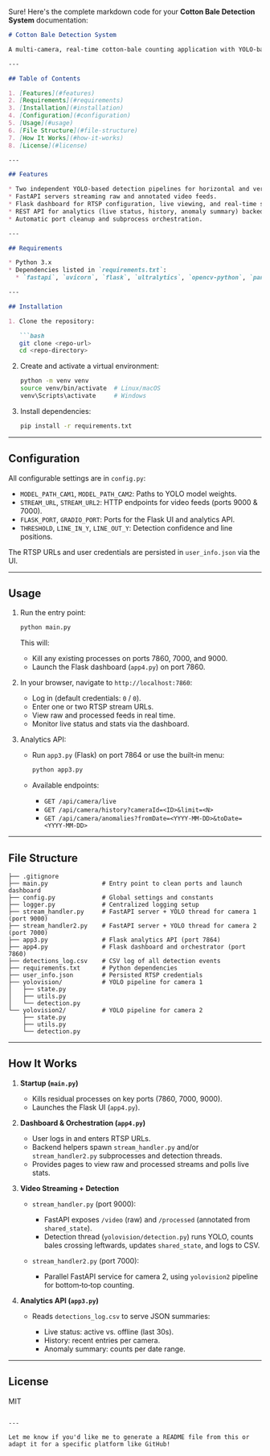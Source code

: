 Sure! Here's the complete markdown code for your **Cotton Bale Detection System** documentation:

````markdown
# Cotton Bale Detection System

A multi‑camera, real‑time cotton‑bale counting application with YOLO‑based detection, streaming servers, and a dashboard for monitoring and analytics.

---

## Table of Contents

1. [Features](#features)
2. [Requirements](#requirements)
3. [Installation](#installation)
4. [Configuration](#configuration)
5. [Usage](#usage)
6. [File Structure](#file-structure)
7. [How It Works](#how-it-works)
8. [License](#license)

---

## Features

* Two independent YOLO‑based detection pipelines for horizontal and vertical counting.
* FastAPI servers streaming raw and annotated video feeds.
* Flask dashboard for RTSP configuration, live viewing, and real‑time stats.
* REST API for analytics (live status, history, anomaly summary) backed by CSV logs.
* Automatic port cleanup and subprocess orchestration.

---

## Requirements

* Python 3.x
* Dependencies listed in `requirements.txt`:
  * `fastapi`, `uvicorn`, `flask`, `ultralytics`, `opencv-python`, `pandas`, etc.

---

## Installation

1. Clone the repository:

   ```bash
   git clone <repo-url>
   cd <repo-directory>
````

2. Create and activate a virtual environment:

   ```bash
   python -m venv venv
   source venv/bin/activate  # Linux/macOS
   venv\Scripts\activate     # Windows
   ```

3. Install dependencies:

   ```bash
   pip install -r requirements.txt
   ```

---

## Configuration

All configurable settings are in `config.py`:

* `MODEL_PATH_CAM1`, `MODEL_PATH_CAM2`: Paths to YOLO model weights.
* `STREAM_URL`, `STREAM_URL2`: HTTP endpoints for video feeds (ports 9000 & 7000).
* `FLASK_PORT`, `GRADIO_PORT`: Ports for the Flask UI and analytics API.
* `THRESHOLD`, `LINE_IN_Y`, `LINE_OUT_Y`: Detection confidence and line positions.

The RTSP URLs and user credentials are persisted in `user_info.json` via the UI.

---

## Usage

1. Run the entry point:

   ```bash
   python main.py
   ```

   This will:

   * Kill any existing processes on ports 7860, 7000, and 9000.
   * Launch the Flask dashboard (`app4.py`) on port 7860.

2. In your browser, navigate to `http://localhost:7860`:

   * Log in (default credentials: `0` / `0`).
   * Enter one or two RTSP stream URLs.
   * View raw and processed feeds in real time.
   * Monitor live status and stats via the dashboard.

3. Analytics API:

   * Run `app3.py` (Flask) on port 7864 or use the built‑in menu:

     ```bash
     python app3.py
     ```

   * Available endpoints:

     * `GET /api/camera/live`
     * `GET /api/camera/history?cameraId=<ID>&limit=<N>`
     * `GET /api/camera/anomalies?fromDate=<YYYY-MM-DD>&toDate=<YYYY-MM-DD>`

---

## File Structure

```
├── .gitignore
├── main.py               # Entry point to clean ports and launch dashboard
├── config.py             # Global settings and constants
├── logger.py             # Centralized logging setup
├── stream_handler.py     # FastAPI server + YOLO thread for camera 1 (port 9000)
├── stream_handler2.py    # FastAPI server + YOLO thread for camera 2 (port 7000)
├── app3.py               # Flask analytics API (port 7864)
├── app4.py               # Flask dashboard and orchestrator (port 7860)
├── detections_log.csv    # CSV log of all detection events
├── requirements.txt      # Python dependencies
├── user_info.json        # Persisted RTSP credentials
├── yolovision/           # YOLO pipeline for camera 1
│   ├── state.py
│   ├── utils.py
│   └── detection.py
└── yolovision2/          # YOLO pipeline for camera 2
    ├── state.py
    ├── utils.py
    └── detection.py
```

---

## How It Works

1. **Startup (`main.py`)**

   * Kills residual processes on key ports (7860, 7000, 9000).
   * Launches the Flask UI (`app4.py`).

2. **Dashboard & Orchestration (`app4.py`)**

   * User logs in and enters RTSP URLs.
   * Backend helpers spawn `stream_handler.py` and/or `stream_handler2.py` subprocesses and detection threads.
   * Provides pages to view raw and processed streams and polls live stats.

3. **Video Streaming + Detection**

   * `stream_handler.py` (port 9000):

     * FastAPI exposes `/video` (raw) and `/processed` (annotated from `shared_state`).
     * Detection thread (`yolovision/detection.py`) runs YOLO, counts bales crossing leftwards, updates `shared_state`, and logs to CSV.
   * `stream_handler2.py` (port 7000):

     * Parallel FastAPI service for camera 2, using `yolovision2` pipeline for bottom‑to‑top counting.

4. **Analytics API (`app3.py`)**

   * Reads `detections_log.csv` to serve JSON summaries:

     * Live status: active vs. offline (last 30s).
     * History: recent entries per camera.
     * Anomaly summary: counts per date range.

---

## License

MIT

```

---

Let me know if you'd like me to generate a README file from this or adapt it for a specific platform like GitHub!
```
